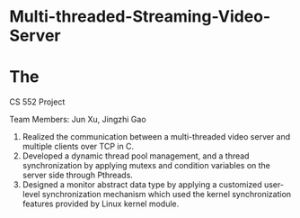 Multi-threaded-Streaming-Video-Server
=====================================


The
=====================================

CS 552 Project

Team Members: Jun Xu, Jingzhi Gao

1. Realized the communication between a multi-threaded video server and multiple clients over TCP in C.
2. Developed a dynamic thread pool management, and a thread synchronization by applying mutexs and condition variables on the server side through Pthreads.
3. Designed a monitor abstract data type by applying a customized user-level synchronization mechanism which used the kernel synchronization features provided by Linux kernel module.
